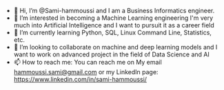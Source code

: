 - 👋 Hi, I’m @Sami-hammoussi and I am a Business Informatics engineer.
- 👀 I’m interested in becoming a Machine Learning engineering I'm very much into Artificial Intelligence and I want to pursuit it as a career field
- 🌱 I’m currently learning Python, SQL, Linux Command Line, Statistics, etc.
- 💞️ I’m looking to collaborate on machine and deep learning models and I want to work on advanced project in the field of Data Science and AI
- 📫 How to reach me: You can reach me on My email hammoussi.sami@gmail.com or my LinkedIn page:  https://www.linkedin.com/in/sami-hammoussi/
